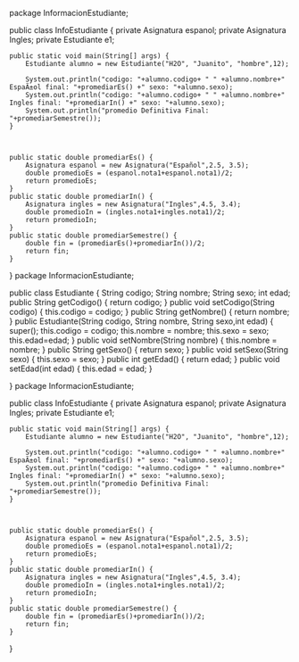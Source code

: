 package InformacionEstudiante;

public class InfoEstudiante {
	private Asignatura espanol;
	private Asignatura Ingles;
	private Estudiante e1;

	public static void main(String[] args) {
		Estudiante alumno = new Estudiante("H2O", "Juanito", "hombre",12);
		
		System.out.println("codigo: "+alumno.codigo+ " " +alumno.nombre+" EspaÃ±ol final: "+promediarEs() +" sexo: "+alumno.sexo);
		System.out.println("codigo: "+alumno.codigo+ " " +alumno.nombre+" Ingles final: "+promediarIn() +" sexo: "+alumno.sexo);
		System.out.println("promedio Definitiva Final: "+promediarSemestre());
	}
	
	
	
	public static double promediarEs() {
		Asignatura espanol = new Asignatura("Español",2.5, 3.5);
		double promedioEs = (espanol.nota1+espanol.nota1)/2;
		return promedioEs;
	}
	public static double promediarIn() {
		Asignatura ingles = new Asignatura("Ingles",4.5, 3.4);
		double promedioIn = (ingles.nota1+ingles.nota1)/2;
		return promedioIn;
	}
	public static double promediarSemestre() {
		double fin = (promediarEs()+promediarIn())/2;
		return fin;
	}
	
	
}
package InformacionEstudiante;

public class Estudiante {
	String codigo;
	String nombre;
	String sexo;
	int edad;
	public String getCodigo() {
		return codigo;
	}
	public void setCodigo(String codigo) {
		this.codigo = codigo;
	}
	public String getNombre() {
		return nombre;
	}
	public Estudiante(String codigo, String nombre, String sexo,int edad) {
		super();
		this.codigo = codigo;
		this.nombre = nombre;
		this.sexo = sexo;
		this.edad=edad;
	}
	public void setNombre(String nombre) {
		this.nombre = nombre;
	}
	public String getSexo() {
		return sexo;
	}
	public void setSexo(String sexo) {
		this.sexo = sexo;
	}
	public int getEdad() {
		return edad;
	}
	public void setEdad(int edad) {
		this.edad = edad;
	}
	
	
}
package InformacionEstudiante;

public class InfoEstudiante {
	private Asignatura espanol;
	private Asignatura Ingles;
	private Estudiante e1;

	public static void main(String[] args) {
		Estudiante alumno = new Estudiante("H2O", "Juanito", "hombre",12);
		
		System.out.println("codigo: "+alumno.codigo+ " " +alumno.nombre+" EspaÃ±ol final: "+promediarEs() +" sexo: "+alumno.sexo);
		System.out.println("codigo: "+alumno.codigo+ " " +alumno.nombre+" Ingles final: "+promediarIn() +" sexo: "+alumno.sexo);
		System.out.println("promedio Definitiva Final: "+promediarSemestre());
	}
	
	
	
	public static double promediarEs() {
		Asignatura espanol = new Asignatura("Español",2.5, 3.5);
		double promedioEs = (espanol.nota1+espanol.nota1)/2;
		return promedioEs;
	}
	public static double promediarIn() {
		Asignatura ingles = new Asignatura("Ingles",4.5, 3.4);
		double promedioIn = (ingles.nota1+ingles.nota1)/2;
		return promedioIn;
	}
	public static double promediarSemestre() {
		double fin = (promediarEs()+promediarIn())/2;
		return fin;
	}
	
	
}
